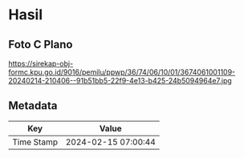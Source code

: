 # Hasil

## Foto C Plano

https://sirekap-obj-formc.kpu.go.id/9016/pemilu/ppwp/36/74/06/10/01/3674061001109-20240214-210406--91b51bb5-22f9-4e13-b425-24b5094964e7.jpg


## Metadata

| Key        | Value               |
| ---------- | ------------------- |
| Time Stamp | 2024-02-15 07:00:44 |



